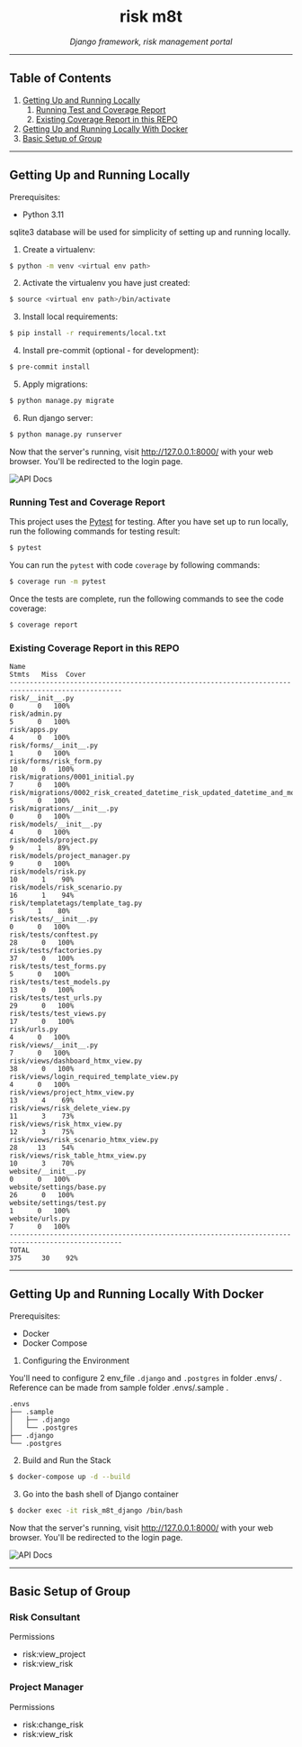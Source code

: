 <h1 align="center">risk m8t</h1>
<p align="center">
    <em>Django framework, risk management portal</em>
</p>

---

## Table of Contents
1. [Getting Up and Running Locally](#getting-up-and-running-locally)
   1. [Running Test and Coverage Report](#running-test-and-coverage-report)
   2. [Existing Coverage Report in this REPO](#existing-coverage-report-in-this-repo)
2. [Getting Up and Running Locally With Docker](#getting-up-and-running-locally-with-docker)
3. [Basic Setup of Group](#basic-setup-of-group)
---

## Getting Up and Running Locally

Prerequisites:

- Python 3.11

sqlite3 database will be used for simplicity of setting up and running locally.

1. Create a virtualenv:
```bash
$ python -m venv <virtual env path>
```

2. Activate the virtualenv you have just created:
```bash
$ source <virtual env path>/bin/activate
```

3. Install local requirements:
```bash
$ pip install -r requirements/local.txt
```

4. Install pre-commit (optional - for development):
```bash
$ pre-commit install
```

5. Apply migrations:
```bash
$ python manage.py migrate
```

6. Run django server:
```bash
$ python manage.py runserver
```

Now that the server's running, visit http://127.0.0.1:8000/ with your web browser. You'll be redirected to the login page.

![API Docs](https://mybucketla.s3.ap-southeast-1.amazonaws.com/Screenshot+2023-12-26+at+12.17.06%E2%80%AFAM.png)

### Running Test and Coverage Report

This project uses the [Pytest](https://docs.pytest.org/en/latest/example/simple.html) for testing. After you have set up
to run locally, run the following commands for testing result:

```bash
$ pytest
```

You can run the `pytest` with code `coverage` by following commands:
```bash
$ coverage run -m pytest
```

Once the tests are complete, run the following commands to see the code coverage:
```bash
$ coverage report
```

### Existing Coverage Report in this REPO
```
Name                                                                           Stmts   Miss  Cover
--------------------------------------------------------------------------------------------------
risk/__init__.py                                                                   0      0   100%
risk/admin.py                                                                      5      0   100%
risk/apps.py                                                                       4      0   100%
risk/forms/__init__.py                                                             1      0   100%
risk/forms/risk_form.py                                                           10      0   100%
risk/migrations/0001_initial.py                                                    7      0   100%
risk/migrations/0002_risk_created_datetime_risk_updated_datetime_and_more.py       5      0   100%
risk/migrations/__init__.py                                                        0      0   100%
risk/models/__init__.py                                                            4      0   100%
risk/models/project.py                                                             9      1    89%
risk/models/project_manager.py                                                     9      0   100%
risk/models/risk.py                                                               10      1    90%
risk/models/risk_scenario.py                                                      16      1    94%
risk/templatetags/template_tag.py                                                  5      1    80%
risk/tests/__init__.py                                                             0      0   100%
risk/tests/conftest.py                                                            28      0   100%
risk/tests/factories.py                                                           37      0   100%
risk/tests/test_forms.py                                                           5      0   100%
risk/tests/test_models.py                                                         13      0   100%
risk/tests/test_urls.py                                                           29      0   100%
risk/tests/test_views.py                                                          17      0   100%
risk/urls.py                                                                       4      0   100%
risk/views/__init__.py                                                             7      0   100%
risk/views/dashboard_htmx_view.py                                                 38      0   100%
risk/views/login_required_template_view.py                                         4      0   100%
risk/views/project_htmx_view.py                                                   13      4    69%
risk/views/risk_delete_view.py                                                    11      3    73%
risk/views/risk_htmx_view.py                                                      12      3    75%
risk/views/risk_scenario_htmx_view.py                                             28     13    54%
risk/views/risk_table_htmx_view.py                                                10      3    70%
website/__init__.py                                                                0      0   100%
website/settings/base.py                                                          26      0   100%
website/settings/test.py                                                           1      0   100%
website/urls.py                                                                    7      0   100%
--------------------------------------------------------------------------------------------------
TOTAL                                                                            375     30    92%
```

---

## Getting Up and Running Locally With Docker

Prerequisites:

- Docker
- Docker Compose

1. Configuring the Environment

You'll need to configure 2 env_file `.django` and `.postgres` in folder .envs/ . Reference can be made from sample folder .envs/.sample .
```
.envs
├── .sample
│   ├── .django
│   └── .postgres
├── .django
└── .postgres
```

2. Build and Run the Stack
```bash
$ docker-compose up -d --build
```

3. Go into the bash shell of Django container
```bash
$ docker exec -it risk_m8t_django /bin/bash
```

Now that the server's running, visit http://127.0.0.1:8000/ with your web browser. You'll be redirected to the login page.

![API Docs](https://mybucketla.s3.ap-southeast-1.amazonaws.com/Screenshot+2023-12-26+at+12.17.06%E2%80%AFAM.png)

---

## Basic Setup of Group

### Risk Consultant
Permissions
- risk:view_project
- risk:view_risk

### Project Manager
Permissions
- risk:change_risk
- risk:view_risk
